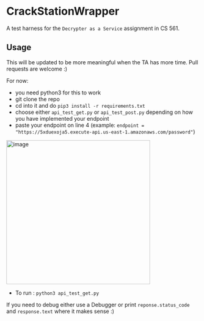 # CrackStationWrapper

A test harness for the `Decrypter as a Service` assignment in CS 561.

## Usage

This will be updated to be more meaningful when the TA has more time. Pull requests are welcome :) 

For now: 

- you need python3 for this to work 
- git clone the repo
- cd into it and do `pip3 install -r requirements.txt`
- choose either `api_test_get.py` or `api_test_post.py` depending on how you have implemented your endpoint
- paste your endpoint on line 4 (example: `endpoint = "https://5xduexoja5.execute-api.us-east-1.amazonaws.com/password"`)
<img width="376" alt="image" src="https://user-images.githubusercontent.com/15828512/205192418-9826d642-e30c-42f6-9d21-5b6d0fcf585d.png">

- To run : `python3 api_test_get.py`

If you need to debug either use a Debugger or print `reponse.status_code` and `response.text` where it makes sense :) 
